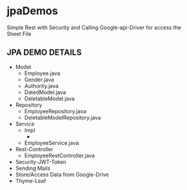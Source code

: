 # jpaDemos
Simple Rest with Security and Calling Google-api-Driver for access the Sheet File
<h2>JPA DEMO DETAILS</h2>
<ul>
<li>
    Model
    <ul>
          <li>Employee.java	</li>
          <li>Gender.java</li>
          <li>Authority.java</li>
          <li>DatedModel.java</li>
          <li>DeletableModel.java</li>
    </ul>
</li>
  
<li>Repository
    <ul>
          <li>EmployeeRepository.java</li>
          <li>DeletableModelRepository.java</li>
    </ul>
</li>
<li>Service
   <ul>
      <li>Impl
          <ul>
              <li></li>
          </ul>
      </li>
      <li>EmployeeService.java</li>
    </ul>
</li>
<li>Rest-Controller
   <ul>
        <li>EmployeeRestController.java</li>
    </ul>
</li>
<li>Security-JWT-Token</li>
<li>Sending Mails</li>
<li>Store/Access Data from Google-Drive</li>
<li>Thyme-Leaf</li>
</ul>
